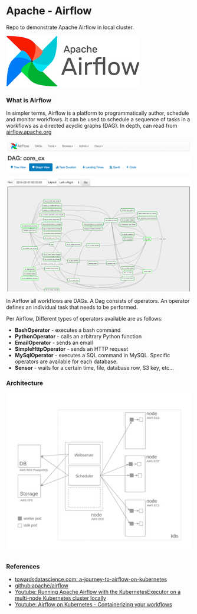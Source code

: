# Apache - Airflow
Repo to demonstrate Apache Airflow in local cluster.

![img_1.png](img_1.png)

### What is Airflow
In simpler terms, Airflow is a platform to programmatically author, schedule and monitor workflows.
It can be used to schedule a sequence of tasks in a workflows as a directed acyclic graphs (DAG).
In depth, can read from [airflow.apache.org](https://airflow.apache.org/)

![img.png](img.png)

In Airflow all workflows are DAGs. A Dag consists of operators. An operator defines an individual task that needs to be performed. 

Per Airflow, Different types of operators available are as follows:
- **BashOperator** - executes a bash command
- **PythonOperator** - calls an arbitrary Python function
- **EmailOperator** - sends an email
- **SimpleHttpOperator** - sends an HTTP request
- **MySqlOperator** - executes a SQL command in MySQL. Specific operators are available for each database.
- **Sensor** - waits for a certain time, file, database row, S3 key, etc…

### Architecture
![img_2.png](img_2.png)

### References
- [towardsdatascience.com: a-journey-to-airflow-on-kubernetes](https://towardsdatascience.com/a-journey-to-airflow-on-kubernetes-472df467f556)
- [github:apache/airflow](https://github.com/apache/airflow)
- [Youtube: Running Apache Airflow with the KubernetesExecutor on a multi-node Kubernetes cluster locally](https://youtu.be/AjBADrVQJv0)
- [Youtube: Airflow on Kubernetes - Containerizing your workflows](https://youtu.be/3VDeKmxHWYA)
